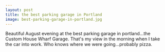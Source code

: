 ```yaml
---
layout: post
title: the best parking garage in Portland
image: best-parking-garage-in-portland.jpg
---
```


Beautiful August evening at the best parking garage in portland...the Custom
House Wharf Garage. That's my view in the morning when I take the car into work.
Who knows where we were going...probably pizza.
